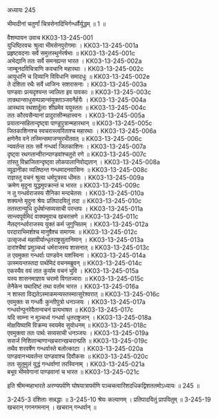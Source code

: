 अध्यायः 245

भीमादीनां चतुर्णां चित्रसेनादिभिर्गन्धर्वैर्युद्धम् ॥ 1 ॥

वैशम्पायन उवाच 	KK03-13-245-001  
युधिष्ठिरवचः श्रुत्वा भीमसेनपुरोगमाः ।	KK03-13-245-001a  
प्रहृष्टवदनाः सर्वे समुत्तस्थुर्नरर्षभाः ॥	KK03-13-245-001c  
अभेद्यानि ततः सर्वे समनह्यन्त भारत ।	KK03-13-245-002a  
जाम्बूनदविचित्राणि कवचानि महारथाः ।	KK03-13-245-002c  
आयुधानि च दिव्यानि विविधानि समादधुः ॥	KK03-13-245-002e  
ते दंशिता रथैः सर्वे ध्वजिनः सशरासनाः ।	KK03-13-245-003a  
पाण्डवाः प्रत्यदृश्यन्त ज्वलिता इव पावकाः ॥	KK03-13-245-003c  
तान्रथान्साधुसम्पन्नान्संयुक्ताञ्जवनैर्हयैः ।	KK03-13-245-004a  
आस्थाय रथशार्दूलाः शीघ्रमेव ययुस्ततः ॥	KK03-13-245-004c  
ततः कौरवसैन्यानां प्रादुरासीन्महास्वनः ।	KK03-13-245-005a  
प्रयातान्सहितान्दृष्ट्वा पाण्डुपुत्रान्महारथान् ॥	KK03-13-245-005c  
जितकाशिनश्च स्वचरास्त्वरिताश्च महारथाः ।	KK03-13-245-006a  
क्षणेनैव वने तस्मिन्समाजग्मुरभीतवत् ॥	KK03-13-245-006c  
न्यवर्तन्त ततः सर्वे गन्धर्वा जितकाशिनः ।	KK03-13-245-007a  
दृष्ट्वा रथगतान्वीरान्पाण्डवांश्चतुरो रणे ॥	KK03-13-245-007c  
तांस्तु विभ्राजितान्दृष्ट्वा लोकपालानिवोद्यतान् ।	KK03-13-245-008a  
व्यूढानीका व्यतिष्ठन्त गन्धमादनवासिनः ॥	KK03-13-245-008c  
राज्ञस्तु वचनं श्रुत्वा धर्मपुत्रस्य धीमतः ।	KK03-13-245-009a  
क्रमेण मृदुना युद्धमुपक्रान्तं च भारत ॥	KK03-13-245-009c  
न तु गन्धर्वराजस्य सैनिका मन्दचेतसः ।	KK03-13-245-010a  
शक्यन्ते मृदुना श्रेयः प्रतिपादयितुं तदा ॥	KK03-13-245-010c  
ततस्तान्युधि दुर्धर्षान्सव्यसाची परन्तपः ।	KK03-13-245-011a  
सान्त्वपूर्वमिदं वाक्यमुवाच खचरान्रणे ॥	KK03-13-245-011c  
नैतद्गन्धर्वराजस्य युक्तं कर्म जुगुप्सितम् ।	KK03-13-245-012a  
परदाराभिमर्शश्च मानुषैश्च समागमः ॥	KK03-13-245-012c  
उत्सृजध्वं महावीर्यान्धृतराष्ट्रसुतानिमान् ।	KK03-13-245-013a  
दारांश्चैषां प्रमुञ्चध्वं धर्मराजस्य शासनात् ॥	KK03-13-245-013c  
त एवमुक्ता गन्धर्वाः पाण्डवेन यशस्विना ।	KK03-13-245-014a  
उत्स्मयन्तस्तदा पार्थमिदं वचनमब्रुवन् ॥	KK03-13-245-014c  
एकस्यैव वयं तात कुर्याम वचनं भुवि ।	KK03-13-245-015a  
यस्य शासनमाज्ञाय चरामो विगतज्वराः ॥	KK03-13-245-015c  
तेनैकेन यथादिष्टं तथा वर्ताम भारत ।	KK03-13-245-016a  
न शास्ता विद्यतेऽस्माकमन्यस्तस्मात्सुरेश्वरात् ॥	KK03-13-245-016c  
एवमुक्तः स गन्धर्वैः कुन्तीपुत्रो धनञ्जयः ।	KK03-13-245-017a  
गन्धर्वान्पुनरेवैतान्वचनं प्रत्यभाषत ॥	KK03-13-245-017c  
यदि साम्ना न मुञ्चध्वं गन्धर्वा धृतराष्ट्रजान् ।	KK03-13-245-018a  
मोक्षयिष्यामि विक्रम्य स्वयमेव सुयोधनम् ॥	KK03-13-245-018c  
एवमुक्त्वा ततः पार्थः सव्यसाची धनञ्जयः ।	KK03-13-245-019a  
ससर्ज निशितान्बाणान्खचरान्खचरान्प्रति ॥	KK03-13-245-019c  
तथैव शरवर्षेण गन्धर्वास्ते बलोत्काटाः ।	KK03-13-245-020a  
पाण्डवानभ्यवर्तन्त पाण्डवाश्च दिवौकसः ॥	KK03-13-245-020c  
ततः सुतुमुलं युद्धं गन्धर्वाणां तरस्विनाम् ।	KK03-13-245-021a  
बभूव भीमवेगानां पाण्डवानां च भारत ॥	KK03-13-245-021c  

इति श्रीमन्महाभारते अरण्यपर्वणि घोषयात्रापर्वणि पञ्चचत्वारिंशदधिकद्विशततमोऽध्यायः ॥ 245 ॥

3-245-3 दंशिताः सन्नद्धाः ॥ 3-245-10 श्रेयः कल्याणम् । प्रतिपादयितुं प्रापयितुम् ॥ 3-245-19 खचरान् गगनगमनान् । खचरान् गन्धर्वान् ॥
